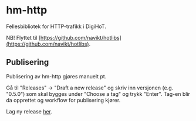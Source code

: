 # hm-http

Fellesbibliotek for HTTP-trafikk i DigiHoT.

NB! Flyttet til [https://github.com/navikt/hotlibs](https://github.com/navikt/hotlibs).

## Publisering

Publisering av hm-http gjøres manuelt pt.

Gå til "Releases" -> "Draft a new release" og skriv inn versjonen (e.g. "0.5.0") som skal bygges under "Choose a tag" og
trykk "Enter". Tag-en blir da opprettet og workflow for publisering kjører.

Lag ny release [her](https://github.com/navikt/hm-http/releases/new).
